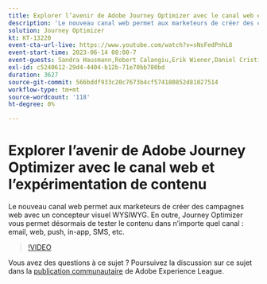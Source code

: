 ```yaml
---
title: Explorer l’avenir de Adobe Journey Optimizer avec le canal web et l’expérimentation de contenu
description: 'Le nouveau canal web permet aux marketeurs de créer des campagnes web avec un concepteur visuel WYSIWYG. En outre, Journey Optimizer vous permet désormais de tester le contenu dans n’importe quel canal : email, web, push, in-app, SMS, etc.'
solution: Journey Optimizer
kt: KT-13220
event-cta-url-live: https://www.youtube.com/watch?v=sNsFedPnhL8
event-start-time: 2023-06-14 08:00-7
event-guests: Sandra Hausmann,Robert Calangiu,Erik Wiener,Daniel Cristian Popescu
exl-id: c5240612-29d4-4404-b12b-71e70bb780bd
duration: 3627
source-git-commit: 566bddf933c20c7673b4cf574180852d81027514
workflow-type: tm+mt
source-wordcount: '118'
ht-degree: 0%

---
```


# Explorer l’avenir de Adobe Journey Optimizer avec le canal web et l’expérimentation de contenu

Le nouveau canal web permet aux marketeurs de créer des campagnes web avec un concepteur visuel WYSIWYG. En outre, Journey Optimizer vous permet désormais de tester le contenu dans n’importe quel canal : email, web, push, in-app, SMS, etc.

>[!VIDEO](https://video.tv.adobe.com/v/3420129/?learn=on)

Vous avez des questions à ce sujet ? Poursuivez la discussion sur ce sujet dans la [publication communautaire](https://experienceleaguecommunities.adobe.com/t5/journey-optimizer-discussions/experience-league-live-post-session-discussion-explore-the/m-p/599366#M121) de Adobe Experience League.
